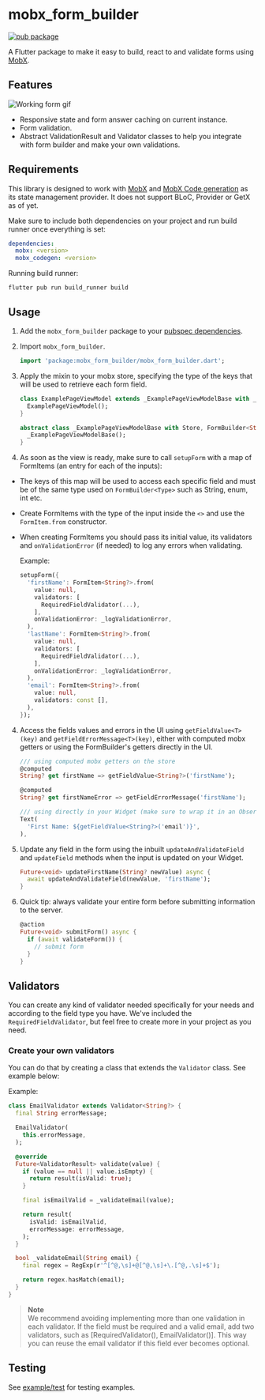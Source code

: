 # mobx_form_builder

[![pub package](https://img.shields.io/pub/v/mobx_form_builder?style=plastic&logo=flutter)](https://pub.dev/packages/mobx_form_builder)

A Flutter package to make it easy to build, react to and validate forms using [MobX](https://pub.dev/packages/mobx).

## Features

![Working form gif](https://github.com/revelojobs/mobx_form_builder/assets/1608564/2a7a9807-a5f0-4bee-a05d-8e658fc93a7a)

- Responsive state and form answer caching on current instance.
- Form validation.
- Abstract ValidationResult and Validator classes to help you integrate with form builder and make your own validations.

## Requirements

This library is designed to work with [MobX](https://pub.dev/packages/mobx) and [MobX Code generation](https://pub.dev/packages/mobx_codegen) as its state management provider. It does not support BLoC, Provider or GetX as of yet.

Make sure to include both dependencies on your project and run build runner once everything is set:

```yml
dependencies:
  mobx: <version>
  mobx_codegen: <version>

```

Running build runner:
```
flutter pub run build_runner build
```

## Usage

1. Add the `mobx_form_builder` package to your [pubspec dependencies](https://pub.dev/packages/mobx_form_builder/install).

2. Import `mobx_form_builder`.
    ```dart
    import 'package:mobx_form_builder/mobx_form_builder.dart';
    ```

3. Apply the mixin to your mobx store, specifying the type of the keys that will be used to retrieve each form field.
    ```dart
    class ExamplePageViewModel extends _ExamplePageViewModelBase with _$ExamplePageViewModel {
      ExamplePageViewModel();
    }

    abstract class _ExamplePageViewModelBase with Store, FormBuilder<String> {
      _ExamplePageViewModelBase();
    }
    ```


3. As soon as the view is ready, make sure to call `setupForm` with a map of FormItems (an entry for each of the inputs):
- The keys of this map will be used to access each specific field and must be of the same type used on `FormBuilder<Type>` such as String, enum, int etc.
- Create FormItems with the type of the input inside the `<>` and use the `FormItem.from` constructor.
- When creating FormItems you should pass its initial value, its validators and `onValidationError` (if needed) to log any errors when validating.

  Example:
  ```dart
  setupForm({
    'firstName': FormItem<String?>.from(
      value: null,
      validators: [
        RequiredFieldValidator(...),
      ],
      onValidationError: _logValidationError,
    ),
    'lastName': FormItem<String?>.from(
      value: null,
      validators: [
        RequiredFieldValidator(...),
      ],
      onValidationError: _logValidationError,
    ),
    'email': FormItem<String?>.from(
      value: null,
      validators: const [],
    ),
  });
  ```

4. Access the fields values and errors in the UI using `getFieldValue<T>(key)` and `getFieldErrorMessage<T>(key)`, either with computed mobx getters or using the FormBuilder's getters directly in the UI.

    ```dart
    /// using computed mobx getters on the store
    @computed
    String? get firstName => getFieldValue<String?>('firstName');

    @computed
    String? get firstNameError => getFieldErrorMessage('firstName');

    /// using directly in your Widget (make sure to wrap it in an Observer if you want to observe to the changes)
    Text(
      'First Name: ${getFieldValue<String?>('email')}',
    ),
    ```

5. Update any field in the form using the inbuilt `updateAndValidateField` and `updateField` methods when the input is updated on your Widget.
    ```dart
    Future<void> updateFirstName(String? newValue) async {
      await updateAndValidateField(newValue, 'firstName');
    }
    ```

6. Quick tip: always validate your entire form before submitting information to the server.
    ```dart
    @action
    Future<void> submitForm() async {
      if (await validateForm()) {
        // submit form
      }
    }
    ```

## Validators
You can create any kind of validator needed specifically for your needs and according to the field type you have. We've included the `RequiredFieldValidator`, but feel free to create more in your project as you need.

### Create your own validators
You can do that by creating a class that extends the `Validator` class. See example below:

Example:

```dart
class EmailValidator extends Validator<String?> {
  final String errorMessage;

  EmailValidator(
    this.errorMessage,
  );

  @override
  Future<ValidatorResult> validate(value) {
    if (value == null || value.isEmpty) {
      return result(isValid: true);
    }

    final isEmailValid = _validateEmail(value);

    return result(
      isValid: isEmailValid,
      errorMessage: errorMessage,
    );
  }

  bool _validateEmail(String email) {
    final regex = RegExp(r'^[^@,\s]+@[^@,\s]+\.[^@,.\s]+$');

    return regex.hasMatch(email);
  }
}

```

> **Note**<br/>
> We recommend avoiding implementing more than one validation in each validator. If the field must be required and a valid email, add two validators, such as [RequiredValidator(), EmailValidator()]. This way you can reuse the email validator if this field ever becomes optional.

## Testing

See [example/test](https://github.com/revelojobs/mobx_form_builder/tree/main/test/form) for testing examples.
